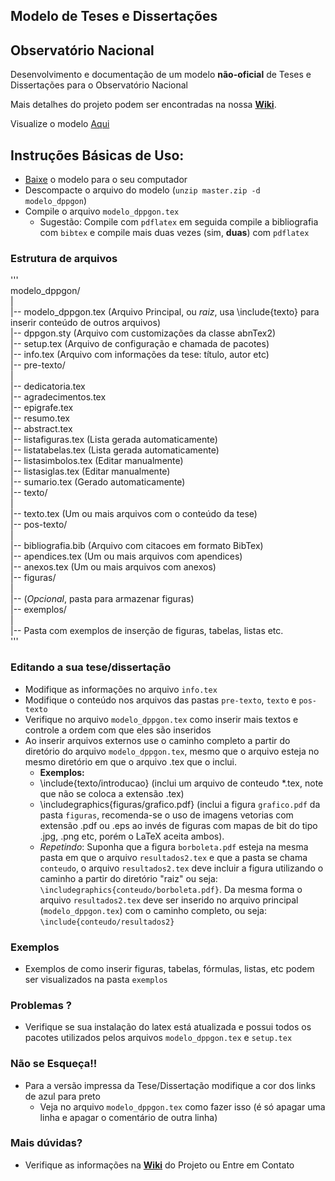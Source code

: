 ## Modelo de Teses e Dissertações
## Observatório Nacional

Desenvolvimento e documentação de um modelo **não-oficial** de Teses e
Dissertações para o Observatório Nacional

Mais detalhes do projeto podem ser encontradas na nossa [**Wiki**](https://github.com/evandromr/modelodetese_dppgon/wiki).

Visualize o modelo [Aqui](https://github.com/evandromr/modelodetese_dppgon/blob/master/modelo_dppgon.pdf?raw=true)  

## Instruções Básicas de Uso:

  - [Baixe](https://github.com/evandromr/modelodetese_dppgon/archive/master.zip) o modelo para o seu computador
  - Descompacte o arquivo do modelo (`unzip master.zip -d modelo_dppgon`)
  - Compile o arquivo `modelo_dppgon.tex`
    - Sugestão: Compile com `pdflatex` em seguida compile a bibliografia com `bibtex` e compile mais duas vezes (sim, __duas__) com `pdflatex`

### Estrutura de arquivos

'''  
  modelo_dppgon/  
  |  
  |-- modelo_dppgon.tex (Arquivo Principal, ou *raiz*, usa \include{texto} para inserir conteúdo de outros arquivos)  
  |-- dppgon.sty        (Arquivo com customizações da classe abnTex2)  
  |-- setup.tex         (Arquivo de configuração e chamada de pacotes)  
  |-- info.tex          (Arquivo com informações da tese: título, autor etc)  
  |-- pre-texto/  
      |  
      |-- dedicatoria.tex  
      |-- agradecimentos.tex  
      |-- epigrafe.tex  
      |-- resumo.tex  
      |-- abstract.tex  
      |-- listafiguras.tex    (Lista gerada automaticamente)  
      |-- listatabelas.tex    (Lista gerada automaticamente)  
      |-- listasimbolos.tex   (Editar manualmente)  
      |-- listasiglas.tex     (Editar manualmente)  
      |-- sumario.tex         (Gerado automaticamente)  
  |-- texto/  
      |  
      |-- texto.tex           (Um ou mais arquivos com o conteúdo da tese)  
  |-- pos-texto/  
      |  
      |-- bibliografia.bib    (Arquivo com citacoes em formato BibTex)  
      |-- apendices.tex       (Um ou mais arquivos com apendices)  
      |-- anexos.tex          (Um ou mais arquivos com anexos)  
  |-- figuras/  
      |  
      |-- (*Opcional*, pasta para armazenar figuras)  
  |-- exemplos/  
      |  
      |-- Pasta com exemplos de inserção de figuras, tabelas, listas etc.  
'''
### Editando a sua tese/dissertação

  - Modifique as informações no arquivo `info.tex`
  - Modifique o conteúdo nos arquivos das pastas `pre-texto`, `texto` e `pos-texto`
  - Verifique no arquivo `modelo_dppgon.tex` como inserir mais textos e controle a ordem com que eles são inseridos
  - Ao inserir arquivos externos use o caminho completo a partir do diretório do arquivo `modelo_dppgon.tex`, mesmo que o arquivo esteja no mesmo diretório em que o arquivo .tex que o inclui.
    - __Exemplos:__  
    - \include{texto/introducao} (inclui um arquivo de conteudo \*.tex, note que não se coloca a extensão .tex)
    - \includegraphics{figuras/grafico.pdf} (inclui a figura `grafico.pdf` da pasta `figuras`, recomenda-se o uso de imagens vetorias com extensão .pdf ou .eps ao invés de figuras com mapas de bit do tipo .jpg, .png etc, porém o LaTeX aceita ambos).
    - _Repetindo_: Suponha que a figura `borboleta.pdf` esteja na mesma pasta em que o arquivo `resultados2.tex` e que a pasta se chama `conteudo`, o arquivo `resultados2.tex` deve incluir a figura utilizando o caminho a partir do diretório "raiz" ou seja: `\includegraphics{conteudo/borboleta.pdf}`. Da mesma forma o arquivo `resultados2.tex` deve ser inserido no arquivo principal (`modelo_dppgon.tex`) com o caminho completo, ou seja: `\include{conteudo/resultados2}`

### Exemplos

  - Exemplos de como inserir figuras, tabelas, fórmulas, listas, etc podem ser visualizados na pasta `exemplos`

### Problemas ?

  - Verifique se sua instalação do latex está atualizada e possui todos os pacotes utilizados pelos arquivos `modelo_dppgon.tex` e `setup.tex`

### Não se Esqueça!!

  - Para a versão impressa da Tese/Dissertação modifique a cor dos links de azul para preto 
    - Veja no arquivo `modelo_dppgon.tex` como fazer isso (é só apagar uma linha e apagar o comentário de outra linha)

### Mais dúvidas?

  - Verifique as informações na [**Wiki**](https://github.com/evandromr/modelodetese_dppgon/wiki) do Projeto ou Entre em Contato
